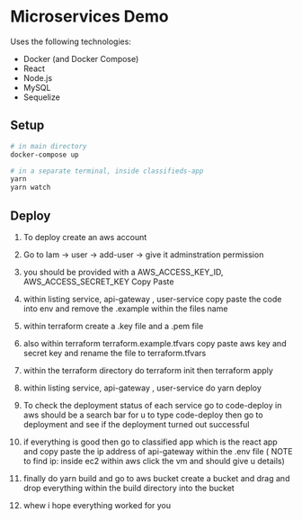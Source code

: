 # Microservices Demo

Uses the following technologies:

- Docker (and Docker Compose)
- React
- Node.js
- MySQL
- Sequelize

## Setup

```sh
# in main directory
docker-compose up

# in a separate terminal, inside classifieds-app
yarn
yarn watch
```

## Deploy

1. To deploy create an aws account
2. Go to Iam -> user -> add-user -> give it adminstration permission
3. you should be provided with a AWS_ACCESS_KEY_ID, AWS_ACCESS_SECRET_KEY Copy Paste

4. within listing service, api-gateway , user-service copy paste the code into env and remove the .example within the files name

5. within terraform create a .key file and a .pem file

6. also within terraform terraform.example.tfvars copy paste aws key and secret key and rename the file to terraform.tfvars

7. within the terraform directory do terraform init then terraform apply

8. within listing service, api-gateway , user-service do yarn deploy

9. To check the deployment status of each service go to code-deploy in aws should be a search bar for u to type code-deploy then go to deployment and see if the deployment turned out successful

10. if everything is good then go to classified app which is the react app and copy paste the ip address of api-gateway within the .env file
    ( NOTE to find ip: inside ec2 within aws click the vm and should give u details)

11. finally do yarn build and go to aws bucket create a bucket and drag and drop everything within the build directory into the bucket

12. whew i hope everything worked for you
